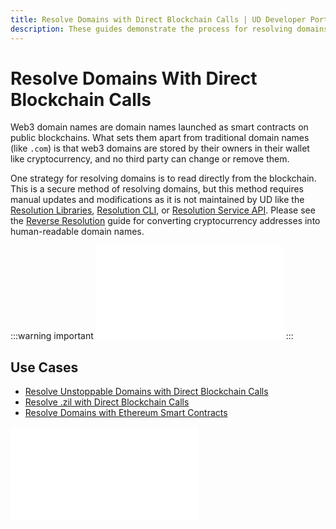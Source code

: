 ```yaml
---
title: Resolve Domains with Direct Blockchain Calls | UD Developer Portal
description: These guides demonstrate the process for resolving domains using direct blockchain calls and a few examples of how to use this to build applications.
---
```


# Resolve Domains With Direct Blockchain Calls

Web3 domain names are domain names launched as smart contracts on public blockchains. What sets them apart from traditional domain names (like `.com`) is that web3 domains are stored by their owners in their wallet like cryptocurrency, and no third party can change or remove them.

One strategy for resolving domains is to read directly from the blockchain. This is a secure method of resolving domains, but this method requires manual updates and modifications as it is not maintained by UD like the [Resolution Libraries](/developer-toolkit/resolution-integration-methods/resolution-libraries/libraries-overview.md), [Resolution CLI](/developer-toolkit/resolution-integration-methods/resolution-cli.md), or [Resolution Service API](/developer-toolkit/resolution-integration-methods/resolution-service/overview.md). Please see the [Reverse Resolution](/reverse-resolution/index.md) guide for converting cryptocurrency addresses into human-readable domain names.

:::warning important
<embed src="/snippets/_new_tld_warning.md" />
:::

## **Use Cases**

* [Resolve Unstoppable Domains with Direct Blockchain Calls](resolve-unstoppable-domain-names.md)
* [Resolve .zil with Direct Blockchain Calls](resolve-zil-without-libraries.md)
* [Resolve Domains with Ethereum Smart Contracts](resolve-eth-smart-contracts.md)

<embed src="/snippets/_discord.md" />
